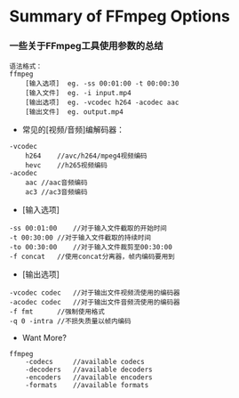 # Summary of FFmpeg Options
### 一些关于FFmpeg工具使用参数的总结
```
语法格式：
ffmpeg 
	[输入选项]	eg. -ss 00:01:00 -t 00:00:30
	[输入文件]	eg. -i input.mp4
	[输出选项]	eg. -vcodec h264 -acodec aac
	[输出文件]	eg. output.mp4
```

* 常见的[视频/音频]编解码器：
```
-vcodec 
	h264	//avc/h264/mpeg4视频编码
	hevc	//h265视频编码
-acodec
	aac	//aac音频编码
	ac3	//ac3音频编码
```

* [输入选项]
```
-ss 00:01:00	//对于输入文件截取的开始时间
-t 00:30:00	//对于输入文件截取的持续时间
-to 00:30:00	//对于输入文件裁剪至00:30:00
-f concat	//使用concat分离器，帧内编码要用到
```

* [输出选项]
```
-vcodec codec	//对于输出文件视频流使用的编码器
-acodec codec	//对于输出文件音频流使用的编码器
-f fmt		//强制使用格式
-q 0 -intra	//不损失质量以帧内编码
```

* Want More?
```
ffmpeg
	-codecs		//available codecs
	-decoders	//available decoders
	-encoders	//available encoders
	-formats	//available formats
```
